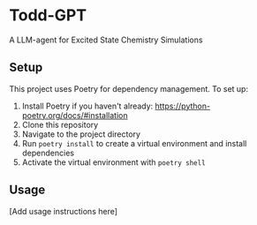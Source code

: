 # Todd-GPT

A LLM-agent for Excited State Chemistry Simulations

## Setup

This project uses Poetry for dependency management. To set up:

1. Install Poetry if you haven't already: https://python-poetry.org/docs/#installation
2. Clone this repository
3. Navigate to the project directory
4. Run `poetry install` to create a virtual environment and install dependencies
5. Activate the virtual environment with `poetry shell`

## Usage

[Add usage instructions here]
